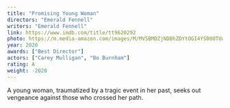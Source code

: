 ```yaml
---
title: "Promising Young Woman"
directors: "Emerald Fennell"
writers: "Emerald Fennell"
link: https://www.imdb.com/title/tt9620292
photo: https://m.media-amazon.com/images/M/MV5BMDZjNDBhZDYtOGI4YS00OTUwLTk1ZjQtMjU5Mzc3NWNkNTNiXkEyXkFqcGdeQXVyODk4OTc3MTY@._V1_FMjpg_UX1280_.jpg
year: 2020
awards: ["Best Director"]
actors: ["Carey Mulligan", "Bo Burnham"]
rating: A
weight: -2020
---
```

A young woman, traumatized by a tragic event in her past, seeks out vengeance against those who crossed her path.